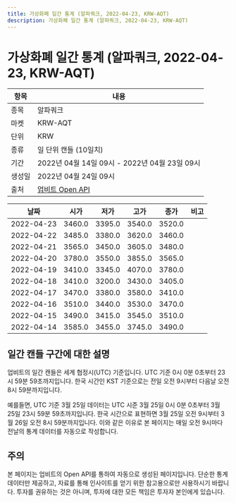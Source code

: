 ```yaml
---
title: 가상화폐 일간 통계 (알파쿼크, 2022-04-23, KRW-AQT)
description: 가상화폐 일간 통계 (알파쿼크, 2022-04-23, KRW-AQT)
---
```



가상화폐 일간 통계 (알파쿼크, 2022-04-23, KRW-AQT)
===

|항목|내용|
|--|--|
|종목|알파쿼크|
|마켓|KRW-AQT|
|단위|KRW|
|종류|일 단위 캔들 (10일치)|
|기간|2022년 04월 14일 09시 - 2022년 04월 23일 09시|
|생성일|2022년 04월 24일 09시|
|출처|[업비트 Open API](https://docs.upbit.com)|


|날짜|시가|저가|고가|종가|비고|
|--|--|--|--|--|--|
|2022-04-23|3460.0|3395.0|3540.0|3520.0|    |
|2022-04-22|3485.0|3380.0|3620.0|3460.0|    |
|2022-04-21|3565.0|3450.0|3605.0|3480.0|    |
|2022-04-20|3780.0|3550.0|3855.0|3565.0|    |
|2022-04-19|3410.0|3345.0|4070.0|3780.0|    |
|2022-04-18|3410.0|3200.0|3430.0|3405.0|    |
|2022-04-17|3470.0|3380.0|3580.0|3410.0|    |
|2022-04-16|3510.0|3440.0|3530.0|3470.0|    |
|2022-04-15|3490.0|3415.0|3545.0|3510.0|    |
|2022-04-14|3585.0|3455.0|3745.0|3490.0|    |


일간 캔들 구간에 대한 설명
---


업비트의 일간 캔들은 세계 협정시(UTC) 기준입니다. 
UTC 기준 0시 0분 0초부터 23시 59분 59초까지입니다. 
한국 시간인 KST 기준으로는 전일 오전 9시부터 다음날 오전 8시 59분까지입니다. 


예를들면, UTC 기준 3월 25일 데이터는 UTC 시준 3월 25일 0시 0분 0초부터 3월 25일 23시 59분 59초까지입니다. 
한국 시간으로 표현하면 3월 25일 오전 9시부터 3월 26일 오전 8시 59분까지입니다. 
이와 같은 이유로 본 페이지는 매일 오전 9시마다 전날의 통계 데이터를 자동으로 작성합니다. 


주의
---


본 페이지는 업비트의 Open API를 통하여 자동으로 생성된 페이지입니다. 
단순한 통계 데이터만 제공하고, 자료를 통해 인사이트를 얻기 위한 참고용으로만 사용하시기 바랍니다. 
투자를 권유하는 것은 아니며, 투자에 대한 모든 책임은 투자자 본인에게 있습니다. 
